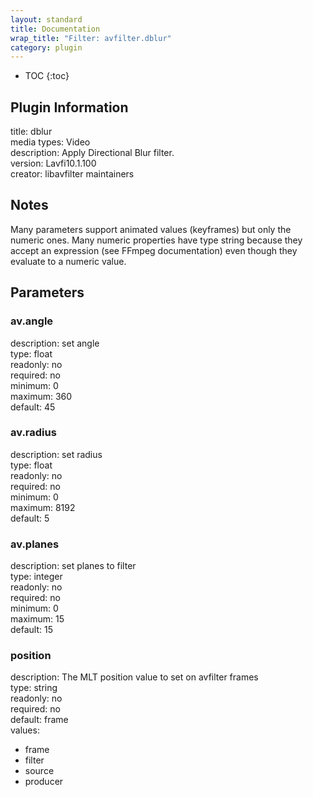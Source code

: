 ```yaml
---
layout: standard
title: Documentation
wrap_title: "Filter: avfilter.dblur"
category: plugin
---
```

* TOC
{:toc}

## Plugin Information

title: dblur  
media types:
Video  
description: Apply Directional Blur filter.  
version: Lavfi10.1.100  
creator: libavfilter maintainers  

## Notes

Many parameters support animated values (keyframes) but only the numeric ones. Many numeric properties have type string because they accept an expression (see FFmpeg documentation) even though they evaluate to a numeric value.

## Parameters

### av.angle

  
description:
set angle  
type: float  
readonly: no  
required: no  
minimum: 0  
maximum: 360  
default: 45  

### av.radius

  
description:
set radius  
type: float  
readonly: no  
required: no  
minimum: 0  
maximum: 8192  
default: 5  

### av.planes

  
description:
set planes to filter  
type: integer  
readonly: no  
required: no  
minimum: 0  
maximum: 15  
default: 15  

### position

  
description:
The MLT position value to set on avfilter frames  
type: string  
readonly: no  
required: no  
default: frame  
values:  

* frame
* filter
* source
* producer

